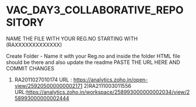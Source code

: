 # VAC_DAY3_COLLABORATIVE_REPOSITORY
NAME THE FILE WITH YOUR REG.NO STARTING WITH (RAXXXXXXXXXXXXX)

Create Folder - Name it with your Reg.no and inside the folder HTML file should be there and also update the readme
   PASTE THE URL HERE AND COMMIT CHANGES
   
  1) RA2011027010174
     URL : https://analytics.zoho.in/open-view/259205000000002171
  2)RA2111003011556
     URL:https://analytics.zoho.in/workspace/258993000000002034/view/258993000000002444
     
